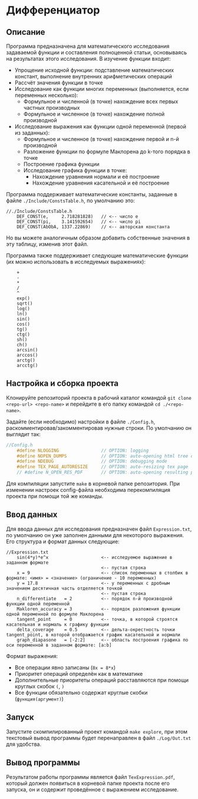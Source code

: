 # Дифференциатор

## Описание

Программа предназначена для математического исследования задаваемой функции и составления полноценной статьи, основываясь на результатах этого исследования. В изучение функции входит:

- Упрощение исходной функции: подставление математических констант, выполнение внутренних арифметических операций
- Рассчёт значения функции в точке
- Исследование как функции многих переменных (выполняется, если переменных несколько):
    - Формульное и численной (в точке) нахождение всех первых частных производных
    - Формульное и численное (в точке) нахождение полной производной
- Исследование выражения как функции одной переменной (первой из заданных):
    - Формульное и численное (в точке) нахождение первой и n-й производной
    - Разложение функции по формуле Маклорена до k-того порядка в точке
    - Построение графика функции
    - Исследование графика функции в точке:
        - Нахождение уравнения нормали и её построение
        - Нахождение уравнения касательной и её построение

Программа поддерживает математические константы, заданные в файле ``./Include/ConstsTable.h``, по умолчанию это:

```
//./Include/ConstsTable.h
    DEF_CONST(e,     2.718281828)   // <-- число e
    DEF_CONST(pi,    3.141592654)   // <-- число pi
    DEF_CONST(AbObA, 1337.22869)    // <-- авторская константа
```

Но вы можете аналогичным образом добавить собственные значения в эту таблицу, изменив этот файл.

Программа также поддерживает следующие математические функции (их можно использовать в исследуемых выражениях):
```
    +
    -
    *
    /
    ^
    exp()
    sqrt()
    log()
    ln()
    sin()
    cos()
    tg()
    ctg()
    sh()
    ch()
    arcsin()
    arccos()
    arctg()
    arcctg()
```

## Настройка и сборка проекта

Клонируйте репозиторий проекта в рабочий каталог командой ``git clone <repo-url> <repo-name>`` и перейдите в его папку командой ``cd ./<repo-name>``.

Задайте (если необходимо) настройки в файле ``./Config.h``, раскомментировав/закомментировав нужные строки. По умолчанию он выглядит так:
```C
//Config.h
    #define NLOGGING                // OPTION: logging                          <-- Отключение логирование в файл ./Log/Log.txt
    #define NOPEN_DUMPS             // OPTION: auto-opening html tree dumps     <-- Отключение автоматического открытия распечаток дереева выражения
    #define NDEBUG                  // OPTION: debugging mode                   <-- Отключение режима отладки
    #define TEX_PAGE_AUTORESIZE     // OPTION: auto-resizing tex page           <-- Автоформатирование выходного файла по размеру выражений
    // #define N_OPEN_RES_PDF       // OPTION: auto-opening resulting pdf file  <-- Отключение автоматического открытия итогового файла-статьи
```

Для компиляции запустите ``make`` в корневой папке репозитория. При изменении настроек config-файла необходима перекомпиляция проекта при помощи той же команды.

## Ввод данных

Для ввода данных для исследования предназначен файл ``Expression.txt``, по умолчанию он уже заполнен данными для некоторого выражения. Его структура и формат данных следующие:
```
//Expression.txt
    sin(4*y)*e^x                    <-- исследуемое выражение в заданном формате
                                    <-- пустая строка
    x = 9                           <-- список переменных в столбик в формате: <имя> = <значение> (ограничение - 10 переменных)
    y = 17.8                        <-- у переменных с дробным значением десятичная часть отделяется точкой
                                    <-- пустая строка
    n_differentiate   = 2           <-- порядок n-й производной функции одной переменной
    Makloren_accuracy = 3           <-- порядок разложения функции одной переменной по формуле Маклорена
    tangent_point     = 0           <-- точка, в которой строятся касательная и нормаль к графику функции
    delta_coverage    = 0.5         <-- дельта-окрестность точки tangent_point, в которой отображается график касательной и нормали
    graph_diapasone   = [-2:2]      <-- область построения графика по оси переменной в заданном формате: [a:b]
```

Формат выражения:
- Все операции явно записаны (``8x = 8*x``)
- Приоритет операций определён как в математике
- Дополнительные приоритеты операций расставляются при помощи круглых скобок ``(``, ``)``
- Все функции обязательно содержат круглые скобки (``функция(аргумент)``)

## Запуск

Запустите скомпилированный проект командой ``make explore``, при этом текстовый вывод программы будет перенаправлен в файл ``./Log/Out.txt`` для удобства.

## Вывод программы

Результатом работы программы является файл ``TexExpression.pdf``, который должен появиться в корневой папке проекта после его запуска, он и содержит проведённое с выражением исследование.
